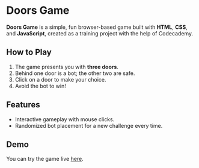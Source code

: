 # Doors Game

**Doors Game** is a simple, fun browser-based game built with **HTML**, **CSS**, and **JavaScript**, created as a training project with the help of Codecademy.

## How to Play

1. The game presents you with **three doors**.
2. Behind one door is a bot; the other two are safe.
3. Click on a door to make your choice.
4. Avoid the bot to win!

## Features

- Interactive gameplay with mouse clicks.
- Randomized bot placement for a new challenge every time.

## Demo

You can try the game live [here](https://margout404.github.io/Doors-Game/).
